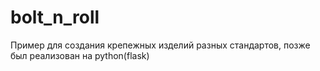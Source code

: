 # bolt_n_roll

Пример для создания крепежных изделий разных стандартов, позже был реализован на python(flask)
